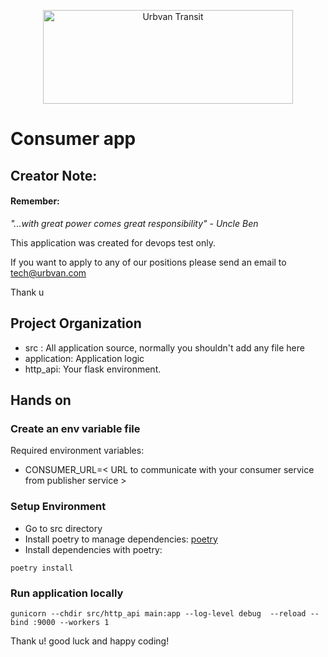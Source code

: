 <p align="center">
	<img src ="https://cdn.urbvan.com/website1.0/menu/logo.svg" alt="Urbvan Transit"
	width="400" height="150"
	/>
</p>

# Consumer app

## Creator Note:

#### Remember:

*"...with great power comes great responsibility"* - _Uncle Ben_

This application was created for devops test only.

If you want to apply to any of our positions please send an email to tech@urbvan.com

Thank u


## Project Organization
 - src : All application source, normally you shouldn't add any file here
 - application: Application logic
 - http_api: Your flask environment.

## Hands on

### Create an env variable file
Required environment variables:
- CONSUMER_URL=< URL to communicate with your consumer service from publisher service >

### Setup Environment
- Go to src directory
- Install poetry to manage dependencies: [poetry](https://python-poetry.org/docs/)
- Install dependencies with poetry:
```
poetry install
```

### Run application locally
````
gunicorn --chdir src/http_api main:app --log-level debug  --reload --bind :9000 --workers 1
````

Thank u! good luck and happy coding!
